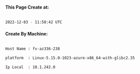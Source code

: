 
   
#### This Page Create at:

```bash

2022-12-03 - 11:58:42 UTC

```

#### Create By Machine:

```bash

Host Name : fv-az336-238

platform  : Linux-5.15.0-1023-azure-x86_64-with-glibc2.35

Ip Local  : 10.1.242.0

```


